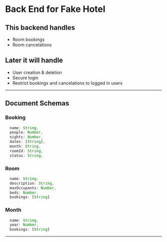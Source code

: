 # Back End for Fake Hotel

## This backend handles
- Room bookings
- Room cancelations

## Later it will handle
- User creation & deletion 
- Secure login 
- Restrict bookings and cancelations to logged in users

---
## Document Schemas
### Booking
```javascript
  name: String,
  people: Number,
  nights: Number,
  dates: [String],
  month: String,
  roomId: String,
  status: String,
```
### Room
```javascript
  name: String,
  description: String,
  maxOccupants: Number,
  beds: Number,
  bookings: [String]
```
### Month 
```javascript
  name: String,
  year: Number,
  bookings: [String]
```
---